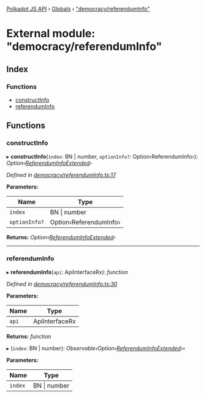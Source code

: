 [Polkadot JS API](../README.md) › [Globals](../globals.md) › ["democracy/referendumInfo"](_democracy_referenduminfo_.md)

# External module: "democracy/referendumInfo"

## Index

### Functions

* [constructInfo](_democracy_referenduminfo_.md#constructinfo)
* [referendumInfo](_democracy_referenduminfo_.md#referenduminfo)

## Functions

###  constructInfo

▸ **constructInfo**(`index`: BN | number, `optionInfo?`: Option‹ReferendumInfo›): *Option‹[ReferendumInfoExtended](../classes/_type_referenduminfoextended_.referenduminfoextended.md)›*

*Defined in [democracy/referendumInfo.ts:17](https://github.com/polkadot-js/api/blob/2be97310d3/packages/api-derive/src/democracy/referendumInfo.ts#L17)*

**Parameters:**

Name | Type |
------ | ------ |
`index` | BN &#124; number |
`optionInfo?` | Option‹ReferendumInfo› |

**Returns:** *Option‹[ReferendumInfoExtended](../classes/_type_referenduminfoextended_.referenduminfoextended.md)›*

___

###  referendumInfo

▸ **referendumInfo**(`api`: ApiInterfaceRx): *function*

*Defined in [democracy/referendumInfo.ts:30](https://github.com/polkadot-js/api/blob/2be97310d3/packages/api-derive/src/democracy/referendumInfo.ts#L30)*

**Parameters:**

Name | Type |
------ | ------ |
`api` | ApiInterfaceRx |

**Returns:** *function*

▸ (`index`: BN | number): *Observable‹Option‹[ReferendumInfoExtended](../classes/_type_referenduminfoextended_.referenduminfoextended.md)››*

**Parameters:**

Name | Type |
------ | ------ |
`index` | BN &#124; number |
